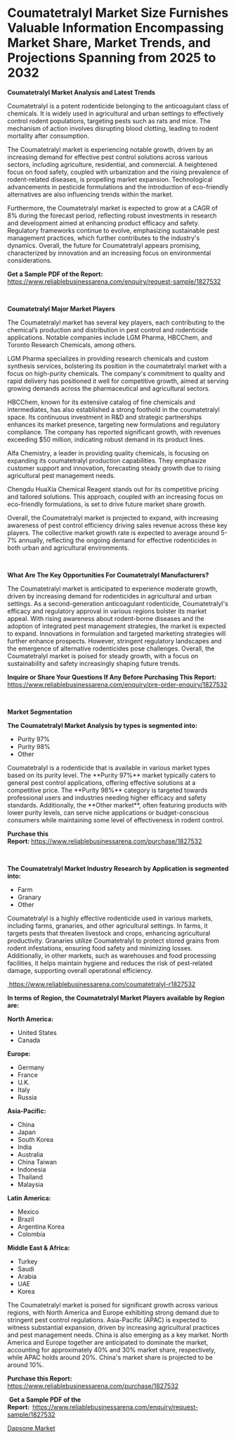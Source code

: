 <p><h1>Coumatetralyl Market Size Furnishes Valuable Information Encompassing Market Share, Market Trends, and Projections Spanning from 2025 to 2032</h1></p><p><strong>Coumatetralyl Market Analysis and Latest Trends</strong></p>
<p><p>Coumatetralyl is a potent rodenticide belonging to the anticoagulant class of chemicals. It is widely used in agricultural and urban settings to effectively control rodent populations, targeting pests such as rats and mice. The mechanism of action involves disrupting blood clotting, leading to rodent mortality after consumption.</p><p>The Coumatetralyl market is experiencing notable growth, driven by an increasing demand for effective pest control solutions across various sectors, including agriculture, residential, and commercial. A heightened focus on food safety, coupled with urbanization and the rising prevalence of rodent-related diseases, is propelling market expansion. Technological advancements in pesticide formulations and the introduction of eco-friendly alternatives are also influencing trends within the market.</p><p>Furthermore, the Coumatetralyl market is expected to grow at a CAGR of 8% during the forecast period, reflecting robust investments in research and development aimed at enhancing product efficacy and safety. Regulatory frameworks continue to evolve, emphasizing sustainable pest management practices, which further contributes to the industry's dynamics. Overall, the future for Coumatetralyl appears promising, characterized by innovation and an increasing focus on environmental considerations.</p></p>
<p><strong>Get a Sample PDF of the Report:&nbsp;</strong> <a href="https://www.reliablebusinessarena.com/enquiry/request-sample/1827532?utm_campaign=1871&utm_medium=2&utm_source=Github&utm_content=ia&utm_term=02042025&utm_id=coumatetralyl">https://www.reliablebusinessarena.com/enquiry/request-sample/1827532</a></p>
<p>&nbsp;</p>
<p><strong>Coumatetralyl Major Market Players</strong></p>
<p><p>The Coumatetralyl market has several key players, each contributing to the chemical’s production and distribution in pest control and rodenticide applications. Notable companies include LGM Pharma, HBCChem, and Toronto Research Chemicals, among others.</p><p>LGM Pharma specializes in providing research chemicals and custom synthesis services, bolstering its position in the coumatetralyl market with a focus on high-purity chemicals. The company's commitment to quality and rapid delivery has positioned it well for competitive growth, aimed at serving growing demands across the pharmaceutical and agricultural sectors.</p><p>HBCChem, known for its extensive catalog of fine chemicals and intermediates, has also established a strong foothold in the coumatetralyl space. Its continuous investment in R&D and strategic partnerships enhances its market presence, targeting new formulations and regulatory compliance. The company has reported significant growth, with revenues exceeding $50 million, indicating robust demand in its product lines.</p><p>Alfa Chemistry, a leader in providing quality chemicals, is focusing on expanding its coumatetralyl production capabilities. They emphasize customer support and innovation, forecasting steady growth due to rising agricultural pest management needs.</p><p>Chengdu HuaXia Chemical Reagent stands out for its competitive pricing and tailored solutions. This approach, coupled with an increasing focus on eco-friendly formulations, is set to drive future market share growth.</p><p>Overall, the Coumatetralyl market is projected to expand, with increasing awareness of pest control efficiency driving sales revenue across these key players. The collective market growth rate is expected to average around 5-7% annually, reflecting the ongoing demand for effective rodenticides in both urban and agricultural environments.</p></p>
<p>&nbsp;</p>
<p><strong>What Are The Key Opportunities For Coumatetralyl Manufacturers?</strong></p>
<p><p>The Coumatetralyl market is anticipated to experience moderate growth, driven by increasing demand for rodenticides in agricultural and urban settings. As a second-generation anticoagulant rodenticide, Coumatetralyl's efficacy and regulatory approval in various regions bolster its market appeal. With rising awareness about rodent-borne diseases and the adoption of integrated pest management strategies, the market is expected to expand. Innovations in formulation and targeted marketing strategies will further enhance prospects. However, stringent regulatory landscapes and the emergence of alternative rodenticides pose challenges. Overall, the Coumatetralyl market is poised for steady growth, with a focus on sustainability and safety increasingly shaping future trends.</p></p>
<p><strong>Inquire or Share Your Questions If Any Before Purchasing This Report:</strong> <a href="https://www.reliablebusinessarena.com/enquiry/pre-order-enquiry/1827532?utm_campaign=1871&utm_medium=2&utm_source=Github&utm_content=ia&utm_term=02042025&utm_id=coumatetralyl">https://www.reliablebusinessarena.com/enquiry/pre-order-enquiry/1827532</a></p>
<p>&nbsp;</p>
<p><strong>Market Segmentation</strong></p>
<p><strong>The Coumatetralyl Market Analysis by types is segmented into:</strong></p>
<p><ul><li>Purity 97%</li><li>Purity 98%</li><li>Other</li></ul></p>
<p><p>Coumatetralyl is a rodenticide that is available in various market types based on its purity level. The **Purity 97%** market typically caters to general pest control applications, offering effective solutions at a competitive price. The **Purity 98%** category is targeted towards professional users and industries needing higher efficacy and safety standards. Additionally, the **Other market**, often featuring products with lower purity levels, can serve niche applications or budget-conscious consumers while maintaining some level of effectiveness in rodent control.</p></p>
<p><strong>Purchase this Report:&nbsp;</strong><a href="https://www.reliablebusinessarena.com/purchase/1827532?utm_campaign=1871&utm_medium=2&utm_source=Github&utm_content=ia&utm_term=02042025&utm_id=coumatetralyl">https://www.reliablebusinessarena.com/purchase/1827532</a></p>
<p>&nbsp;</p>
<p><strong>The Coumatetralyl Market Industry Research by Application is segmented into:</strong></p>
<p><ul><li>Farm</li><li>Granary</li><li>Other</li></ul></p>
<p><p>Coumatetralyl is a highly effective rodenticide used in various markets, including farms, granaries, and other agricultural settings. In farms, it targets pests that threaten livestock and crops, enhancing agricultural productivity. Granaries utilize Coumatetralyl to protect stored grains from rodent infestations, ensuring food safety and minimizing losses. Additionally, in other markets, such as warehouses and food processing facilities, it helps maintain hygiene and reduces the risk of pest-related damage, supporting overall operational efficiency.</p></p>
<p><a href="https://www.reliablebusinessarena.com/coumatetralyl-r1827532?utm_campaign=1871&utm_medium=2&utm_source=Github&utm_content=ia&utm_term=02042025&utm_id=coumatetralyl">&nbsp;https://www.reliablebusinessarena.com/coumatetralyl-r1827532</a></p>
<p><strong>In terms of Region, the Coumatetralyl Market Players available by Region are:</strong></p>
<p>
    <p> <strong> North America: </strong>
        <ul>
            <li>United States</li>
            <li>Canada</li>
        </ul>
        </p> 
    <p> <strong> Europe: </strong>
        <ul>
            <li>Germany</li>
            <li>France</li>
            <li>U.K.</li>
            <li>Italy</li>
            <li>Russia</li>
        </ul>
        </p> 
    <p> <strong> Asia-Pacific: </strong>
        <ul>
            <li>China</li>
            <li>Japan</li>
            <li>South Korea</li>
            <li>India</li>
            <li>Australia</li>
            <li>China Taiwan</li>
            <li>Indonesia</li>
            <li>Thailand</li>
            <li>Malaysia</li>
        </ul>
        </p> 
    <p> <strong> Latin America: </strong>
        <ul>
            <li>Mexico</li>
            <li>Brazil</li>
            <li>Argentina Korea</li>
            <li>Colombia</li>
        </ul>
        </p> 
    <p> <strong> Middle East & Africa: </strong>
        <ul>
            <li>Turkey</li>
            <li>Saudi</li>
            <li>Arabia</li>
            <li>UAE</li>
            <li>Korea</li>
        </ul>
    </p>
    </p>
<p><p>The Coumatetralyl market is poised for significant growth across various regions, with North America and Europe exhibiting strong demand due to stringent pest control regulations. Asia-Pacific (APAC) is expected to witness substantial expansion, driven by increasing agricultural practices and pest management needs. China is also emerging as a key market. North America and Europe together are anticipated to dominate the market, accounting for approximately 40% and 30% market share, respectively, while APAC holds around 20%. China's market share is projected to be around 10%.</p></p>
<p><strong>Purchase this Report: </strong><a href="https://www.reliablebusinessarena.com/purchase/1827532?utm_campaign=1871&utm_medium=2&utm_source=Github&utm_content=ia&utm_term=02042025&utm_id=coumatetralyl">https://www.reliablebusinessarena.com/purchase/1827532</a></p>
<p>&nbsp;<strong>Get a Sample PDF of the Report:&nbsp;&nbsp;</strong><a href="https://www.reliablebusinessarena.com/enquiry/request-sample/1827532?utm_campaign=1871&utm_medium=2&utm_source=Github&utm_content=ia&utm_term=02042025&utm_id=coumatetralyl">https://www.reliablebusinessarena.com/enquiry/request-sample/1827532</a></p>
<p><strong></strong></p>
<p><p><a href="https://github.com/marloy8/Market-Research-Report-List-7/blob/main/dapsone-market.md?utm_campaign=1871&utm_medium=2&utm_source=Github&utm_content=ia&utm_term=02042025&utm_id=coumatetralyl">Dapsone Market</a></p></p>
